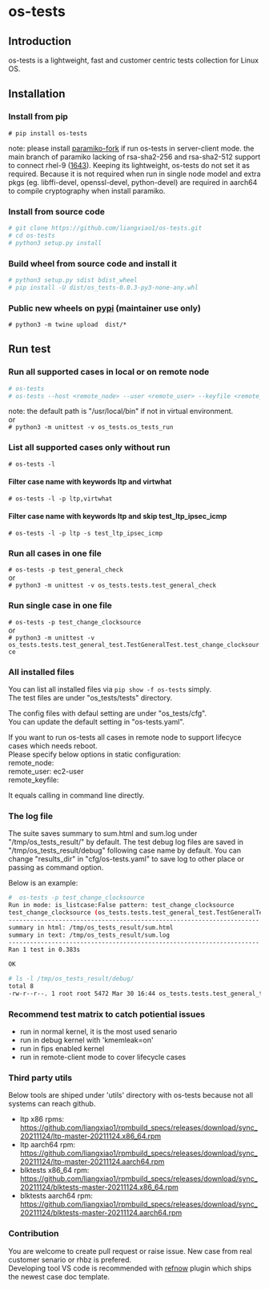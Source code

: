 # os-tests

## Introduction

os-tests is a lightweight, fast and customer centric tests collection for Linux OS.

## Installation

### Install from pip

`# pip install os-tests`

note: please install [paramiko-fork](https://pypi.org/project/paramiko-fork/) if run os-tests in server-client mode.
      the main branch of paramiko lacking of rsa-sha2-256 and rsa-sha2-512 support to connect rhel-9 ([1643](https://github.com/paramiko/paramiko/pull/1643)). Keeping its lightweight, os-tests do not set it as required. Because it is not required when run in single node model and extra pkgs (eg. libffi-devel, openssl-devel, python-devel) are required in aarch64 to compile cryptography when install paramiko.

### Install from source code

```bash
# git clone https://github.com/liangxiao1/os-tests.git
# cd os-tests
# python3 setup.py install
```

### Build wheel from source code and install it

```bash
# python3 setup.py sdist bdist_wheel
# pip install -U dist/os_tests-0.0.3-py3-none-any.whl
```

### Public new wheels on [pypi](https://pypi.org/project/os-tests/) (maintainer use only)

`# python3 -m twine upload  dist/*`

## Run test

### Run all supported cases in local or on remote node

```bash
# os-tests
# os-tests --host <remote_node> --user <remote_user> --keyfile <remote_keyfile> --result <result_dir> -p <cases>
```

note: the default path is "/usr/local/bin" if not in virtual environment.  
or  
`# python3 -m unittest -v os_tests.os_tests_run`

### List all supported cases only without run

`# os-tests -l`

#### Filter case name with keywords ltp and virtwhat

`# os-tests -l -p ltp,virtwhat`

#### Filter case name with keywords ltp and skip test_ltp_ipsec_icmp

`# os-tests -l -p ltp -s test_ltp_ipsec_icmp`

### Run all cases in one file

`# os-tests -p test_general_check`  
or  
`# python3 -m unittest -v os_tests.tests.test_general_check`

### Run single case in one file

`# os-tests -p test_change_clocksource`  
or  
`# python3 -m unittest -v os_tests.tests.test_general_test.TestGeneralTest.test_change_clocksource`

### All installed files

You can list all installed files via `pip show -f os-tests` simply.  
The test files are under "os_tests/tests" directory.

The config files with defaul setting are under "os_tests/cfg".  
You can update the default setting in "os-tests.yaml".

If you want to run os-tests all cases in remote node to support lifecyce cases which needs reboot.  
Please specify below options in static configuration:  
remote_node:   
remote_user: ec2-user  
remote_keyfile:   

It equals calling in command line directly.

### The log file

The suite saves summary to sum.html and sum.log under "/tmp/os_tests_result/" by default.
The test debug log files are saved in "/tmp/os_tests_result/debug" following case name by default.
You can change "results_dir" in "cfg/os-tests.yaml" to save log to other place or passing as command option.

Below is an example:

```bash
#  os-tests -p test_change_clocksource
Run in mode: is_listcase:False pattern: test_change_clocksource
test_change_clocksource (os_tests.tests.test_general_test.TestGeneralTest) ... ok
----------------------------------------------------------------------
summary in html: /tmp/os_tests_result/sum.html
summary in text: /tmp/os_tests_result/sum.log
----------------------------------------------------------------------
Ran 1 test in 0.383s

OK

# ls -l /tmp/os_tests_result/debug/
total 8
-rw-r--r--. 1 root root 5472 Mar 30 16:44 os_tests.tests.test_general_test.TestGeneralTest.test_change_clocksource.debug
```

### Recommend test matrix to catch potiential issues

- run in normal kernel, it is the most used senario
- run in debug kernel with 'kmemleak=on'
- run in fips enabled kernel
- run in remote-client mode to cover lifecycle cases

### Third party utils  

Below tools are shiped under 'utils' directory with os-tests because not all systems can reach github.
- ltp x86 rpms: https://github.com/liangxiao1/rpmbuild_specs/releases/download/sync_20211124/ltp-master-20211124.x86_64.rpm
- ltp aarch64 rpm: https://github.com/liangxiao1/rpmbuild_specs/releases/download/sync_20211124/ltp-master-20211124.aarch64.rpm
- blktests x86_64 rpm: https://github.com/liangxiao1/rpmbuild_specs/releases/download/sync_20211124/blktests-master-20211124.x86_64.rpm
- blktests aarch64 rpm: https://github.com/liangxiao1/rpmbuild_specs/releases/download/sync_20211124/blktests-master-20211124.aarch64.rpm

### Contribution

You are welcome to create pull request or raise issue. New case from real customer senario or rhbz is prefered.  
Developing tool VS code is recommended with [refnow](https://marketplace.visualstudio.com/items?itemName=FrankLiang.refnow) plugin which ships the newest case doc template.
